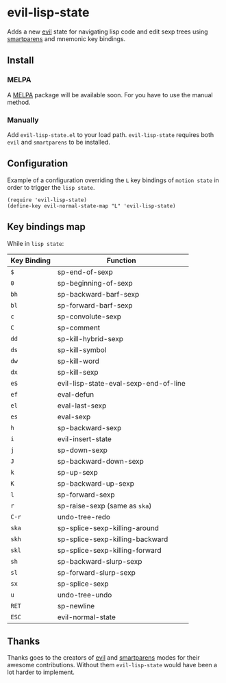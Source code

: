 # evil-lisp-state

Adds a new [evil][evil-link] state for navigating lisp code and edit sexp trees
using [smartparens][smartparens-link] and mnemonic key bindings.

## Install

### MELPA

A [MELPA][melpa-link] package will be available soon. For you have to use the
manual method.

### Manually

Add `evil-lisp-state.el` to your load path. `evil-lisp-state` requires
both `evil` and `smartparens` to be installed.

## Configuration

Example of a configuration overriding the `L` key bindings of `motion state`
in order to trigger the `lisp state`.

```elisp
(require 'evil-lisp-state)
(define-key evil-normal-state-map "L" 'evil-lisp-state)
```

## Key bindings map

While in `lisp state`:

Key Binding   | Function
--------------|------------------------------------------------------------
`$`           | sp-end-of-sexp
`0`           | sp-beginning-of-sexp
`bh`          | sp-backward-barf-sexp
`bl`          | sp-forward-barf-sexp
`c`           | sp-convolute-sexp
`C`           | sp-comment
`dd`          | sp-kill-hybrid-sexp
`ds`          | sp-kill-symbol
`dw`          | sp-kill-word
`dx`          | sp-kill-sexp
`e$`          | evil-lisp-state-eval-sexp-end-of-line
`ef`          | eval-defun
`el`          | eval-last-sexp
`es`          | eval-sexp
`h`           | sp-backward-sexp
`i`           | evil-insert-state
`j`           | sp-down-sexp
`J`           | sp-backward-down-sexp
`k`           | sp-up-sexp
`K`           | sp-backward-up-sexp
`l`           | sp-forward-sexp
`r`           | sp-raise-sexp (same as `ska`)
`C-r`         | undo-tree-redo
`ska`         | sp-splice-sexp-killing-around
`skh`         | sp-splice-sexp-killing-backward
`skl`         | sp-splice-sexp-killing-forward
`sh`          | sp-backward-slurp-sexp
`sl`          | sp-forward-slurp-sexp
`sx`          | sp-splice-sexp
`u`           | undo-tree-undo
`RET`         | sp-newline
`ESC`         | evil-normal-state

## Thanks

Thanks goes to the creators of [evil][evil-link] and [smartparens][smartparens-link]
modes for their awesome contributions. Without them `evil-lisp-state` would
have been a lot harder to implement.

[evil-link]: https://gitorious.org/evil/pages/Home
[smartparens-link]: https://github.com/Fuco1/smartparens/wiki
[melpa-link]: http://melpa.milkbox.net
